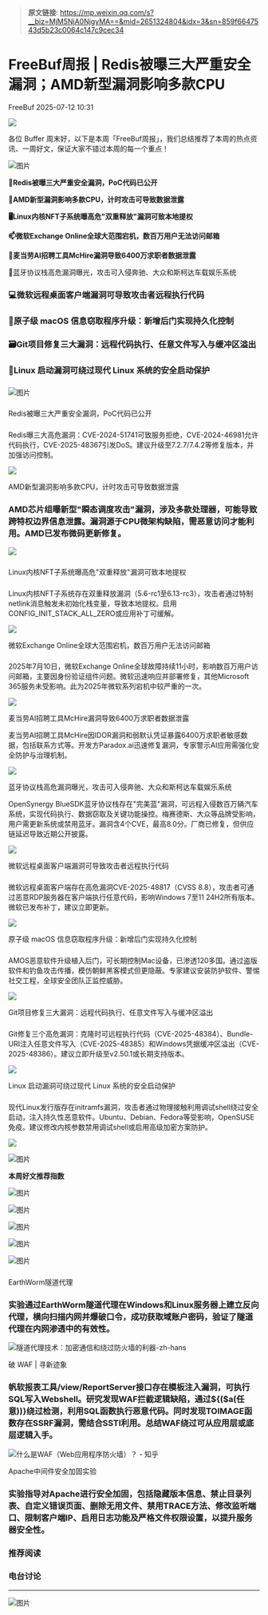 > **原文链接**: https://mp.weixin.qq.com/s?__biz=MjM5NjA0NjgyMA==&mid=2651324804&idx=3&sn=859f6647543d5b23c0064c147c9cec34

#  FreeBuf周报 | Redis被曝三大严重安全漏洞；AMD新型漏洞影响多款CPU  
 FreeBuf   2025-07-12 10:31  
  
![](https://mmbiz.qpic.cn/mmbiz_gif/qq5rfBadR38jUokdlWSNlAjmEsO1rzv3srXShFRuTKBGDwkj4gvYy34iajd6zQiaKl77Wsy9mjC0xBCRg0YgDIWg/640?wx_fmt=gif "")  
  
  
各位 Buffer 周末好，以下是本周「FreeBuf周报」，我们总结推荐了本周的热点资讯、一周好文，保证大家不错过本周的每一个重点！  
  
  
![图片](https://mmbiz.qpic.cn/mmbiz_jpg/qq5rfBadR3icJ1UiaObonmWJbuLyoLXdutZ6T0GL6AXwFA0IHVJ9Tl93JicaeTmN55VJBw0JKrJg4sQXdypbdzqibg/640?wx_fmt=other&from=appmsg&wxfrom=5&wx_lazy=1&wx_co=1&tp=webp "")  
  
  
**🛜Redis被曝三大严重安全漏洞，PoC代码已公开**  
  
**💽AMD新型漏洞影响多款CPU，计时攻击可导致数据泄露**  
  
**🖥️Linux内核NFT子系统曝高危"双重释放"漏洞可致本地提权**  
  
**📫微软Exchange Online全球大范围宕机，数百万用户无法访问邮箱**  
  
**🍔麦当劳AI招聘工具McHire漏洞导致6400万求职者数据泄露**  
  
🔗蓝牙协议栈高危漏洞曝光，攻击可入侵奔驰、大众和斯柯达车载娱乐系统  
### 💻微软远程桌面客户端漏洞可导致攻击者远程执行代码  
### 🍎原子级 macOS 信息窃取程序升级：新增后门实现持久化控制  
### 🗃️Git项目修复三大漏洞：远程代码执行、任意文件写入与缓冲区溢出  
### 🔐Linux 启动漏洞可绕过现代 Linux 系统的安全启动保护  
###   
  
![图片](https://mmbiz.qpic.cn/mmbiz_png/qq5rfBadR3icFibibPIGEfXsibI0C3or4BS5NY7KgXpwrAo5WHiaX2SOibeoicce3vxyZozGALjYSLtYPrDiceL0UV2D3A/640?wx_fmt=other&from=appmsg&wxfrom=5&wx_lazy=1&wx_co=1&tp=webp "")  
###   
  
  
Redis被曝三大严重安全漏洞，PoC代码已公开  
###   
  
Redis曝三大高危漏洞：CVE-2024-51741可致服务拒绝，CVE-2024-46981允许代码执行，CVE-2025-48367引发DoS。建议升级至7.2.7/7.4.2等修复版本，并加强访问控制。  
  
![](https://mmbiz.qpic.cn/mmbiz_png/qq5rfBadR3ibB6c57w7TYCsC97JxXoqaKibHlvJMlpI7RC9lNYuoIq6NGNxnibnb7r1t3yvyUU7ruTZKhJuExa6xg/640?wx_fmt=png&from=appmsg "")  
  
  
AMD新型漏洞影响多款CPU，计时攻击可导致数据泄露  
###   
###   
  
### AMD芯片组曝新型"瞬态调度攻击"漏洞，涉及多款处理器，可能导致跨特权边界信息泄露。漏洞源于CPU微架构缺陷，需恶意访问才能利用。AMD已发布微码更新修复。  
  
![](https://mmbiz.qpic.cn/mmbiz_jpg/qq5rfBadR3ibB6c57w7TYCsC97JxXoqaK6b28bIAeyGBSqplrpiaODPwCgUtxq9ob2richTZ2RkaMxUmWSFKqwrbQ/640?wx_fmt=jpeg&from=appmsg "")  
###   
  
  
Linux内核NFT子系统曝高危"双重释放"漏洞可致本地提权  
###   
###   
  
###   
  
Linux内核NFT子系统存在双重释放漏洞（5.6-rc1至6.13-rc3），攻击者通过特制netlink消息触发未初始化栈变量，导致本地提权。启用CONFIG_INIT_STACK_ALL_ZERO或应用补丁可缓解。  
  
![](https://mmbiz.qpic.cn/mmbiz_jpg/qq5rfBadR3ibB6c57w7TYCsC97JxXoqaKM8vEQx04zY5wdDF32x8atw2GAqKhCLsCSLW2JlmK6gEDBLmrbujbMQ/640?wx_fmt=jpeg&from=appmsg "")  
  
  
微软Exchange Online全球大范围宕机，数百万用户无法访问邮箱  
###   
###   
  
###   
  
2025年7月10日，微软Exchange Online全球故障持续11小时，影响数百万用户访问邮箱，主要因身份验证组件问题。微软迅速响应并部署修复，其他Microsoft 365服务未受影响。此为2025年微软系列宕机中较严重的一次。  
  
![](https://mmbiz.qpic.cn/mmbiz_jpg/qq5rfBadR3ibB6c57w7TYCsC97JxXoqaKtF0MNzP9bnyUvfYbG6wgk7PRILZvLKV0H9PoUVWYn2EZDPJiabkiaTPA/640?wx_fmt=jpeg&from=appmsg "")  
  
  
  
麦当劳AI招聘工具McHire漏洞导致6400万求职者数据泄露  
  
麦当劳AI招聘工具McHire因IDOR漏洞和弱默认凭证暴露6400万求职者敏感数据，包括联系方式等。开发方Paradox.ai迅速修复漏洞，专家警示AI应用需强化安全防护与治理机制。  
  
![](https://mmbiz.qpic.cn/mmbiz_jpg/qq5rfBadR3ibB6c57w7TYCsC97JxXoqaK05zDYB8nRxA63geeQcQKN22nwHy8tub1ITl4ws9o7h5XSxp2SAlFicw/640?wx_fmt=jpeg&from=appmsg "")  
  
  
蓝牙协议栈高危漏洞曝光，攻击可入侵奔驰、大众和斯柯达车载娱乐系统  
  
OpenSynergy BlueSDK蓝牙协议栈存在"完美蓝"漏洞，可远程入侵数百万辆汽车系统，实现代码执行、数据窃取及关键功能操控。梅赛德斯、大众等品牌受影响，用户需更新系统或禁用蓝牙。漏洞含4个CVE，最高8.0分。厂商已修复，但供应链延迟导致近期公开披露。  
  
![](https://mmbiz.qpic.cn/mmbiz_png/qq5rfBadR3ibB6c57w7TYCsC97JxXoqaKYGDs6SBb3fst1lptrboicvI37Bezia0xsCKgf5HjIp7Lu9D8GPL1icePw/640?wx_fmt=png&from=appmsg "")  
  
  
微软远程桌面客户端漏洞可导致攻击者远程执行代码  
###   
  
###   
  
###   
  
###   
  
微软远程桌面客户端存在高危漏洞CVE-2025-48817（CVSS 8.8），攻击者可通过恶意RDP服务器在客户端执行任意代码，影响Windows 7至11 24H2所有版本。微软已发布补丁，建议立即更新。  
  
![](https://mmbiz.qpic.cn/mmbiz_jpg/qq5rfBadR3ibB6c57w7TYCsC97JxXoqaKWjZj9icNaicibqN0Rd1WzUkygrPeFpI9YrDibbsZ7x3ammOqV9pwhmWLhg/640?wx_fmt=jpeg&from=appmsg "")  
  
  
原子级 macOS 信息窃取程序升级：新增后门实现持久化控制  
  
###   
  
###   
  
###   
  
###   
  
AMOS恶意软件升级植入后门，可长期控制Mac设备，已渗透120多国。通过盗版软件和钓鱼攻击传播，模仿朝鲜黑客模式但更隐蔽。专家建议安装防护软件、警惕社交工程，全球安全团队正监控威胁。  
  
![](https://mmbiz.qpic.cn/mmbiz_jpg/qq5rfBadR3ibB6c57w7TYCsC97JxXoqaKA3dJicf2vaoAvYemde6f55Sm37MNic1vAG6ib0tQYia29sYAic9u2tB5icjA/640?wx_fmt=jpeg&from=appmsg "")  
  
  
Git项目修复三大漏洞：远程代码执行、任意文件写入与缓冲区溢出  
  
###   
  
###   
###   
  
###   
  
###   
  
Git修复三个高危漏洞：克隆时可远程执行代码（CVE-2025-48384）、Bundle-URI注入任意文件写入（CVE-2025-48385）和Windows凭据缓冲区溢出（CVE-2025-48386）。建议立即升级至v2.50.1或长期支持版本。  
  
![](https://mmbiz.qpic.cn/mmbiz_jpg/qq5rfBadR3ibB6c57w7TYCsC97JxXoqaK5t0349FYxnLIjA457cC9aG7ibFLlZ2leKYBRkAHmTPHWTAIVrzhO5uQ/640?wx_fmt=other&from=appmsg "")  
  
  
  
Linux 启动漏洞可绕过现代 Linux 系统的安全启动保护  
  
###   
  
###   
###   
  
###   
  
###   
  
现代Linux发行版存在initramfs漏洞，攻击者通过物理接触利用调试shell绕过安全启动，注入持久性恶意软件。Ubuntu、Debian、Fedora等受影响，OpenSUSE免疫。建议修改内核参数禁用调试shell或启用高级加密方案防护。  
  
![](https://mmbiz.qpic.cn/mmbiz_jpg/qq5rfBadR3ibB6c57w7TYCsC97JxXoqaKSJIKEo4Kd0e4ic3KmgvRXStFffeMAruaCBvxUlTbZIsrA8ADeUVxkOQ/640?wx_fmt=jpeg&from=appmsg "")  
  
  
![图片](https://mmbiz.qpic.cn/mmbiz_png/qq5rfBadR3icFibibPIGEfXsibI0C3or4BS5Ce9OricKgAogLRlHYat9jaelbVESLOylPBnQQrU63TlHEs2zCbdNrKg/640?wx_fmt=other&from=appmsg&wxfrom=5&wx_lazy=1&wx_co=1&tp=webp "")  
  
**本周好文推荐指数**  
  
![图片](https://mmbiz.qpic.cn/mmbiz_png/qq5rfBadR3icFibibPIGEfXsibI0C3or4BS59ZQ6EsSUehyHWzxq6tIFG5b5TmautNPF3E0YDL2xav0dFmmibp2oT0w/640?wx_fmt=other&from=appmsg&wxfrom=5&wx_lazy=1&wx_co=1&tp=webp "")  
  
![图片](https://mmbiz.qpic.cn/mmbiz_png/qq5rfBadR3icFibibPIGEfXsibI0C3or4BS59ZQ6EsSUehyHWzxq6tIFG5b5TmautNPF3E0YDL2xav0dFmmibp2oT0w/640?wx_fmt=other&from=appmsg&wxfrom=5&wx_lazy=1&wx_co=1&tp=webp "")  
  
![图片](https://mmbiz.qpic.cn/mmbiz_png/qq5rfBadR3icFibibPIGEfXsibI0C3or4BS59ZQ6EsSUehyHWzxq6tIFG5b5TmautNPF3E0YDL2xav0dFmmibp2oT0w/640?wx_fmt=other&from=appmsg&wxfrom=5&wx_lazy=1&wx_co=1&tp=webp "")  
  
  
![图片](https://mmbiz.qpic.cn/mmbiz_png/qq5rfBadR3icFibibPIGEfXsibI0C3or4BS59ZQ6EsSUehyHWzxq6tIFG5b5TmautNPF3E0YDL2xav0dFmmibp2oT0w/640?wx_fmt=other&from=appmsg&wxfrom=5&wx_lazy=1&wx_co=1&tp=webp "")  
  
![图片](https://mmbiz.qpic.cn/mmbiz_png/qq5rfBadR3icFibibPIGEfXsibI0C3or4BS59ZQ6EsSUehyHWzxq6tIFG5b5TmautNPF3E0YDL2xav0dFmmibp2oT0w/640?wx_fmt=other&from=appmsg&wxfrom=5&wx_lazy=1&wx_co=1&tp=webp "")  
  
###   
  
  
EarthWorm隧道代理  
###   
###   
  
### 实验通过EarthWorm隧道代理在Windows和Linux服务器上建立反向代理，横向扫描内网并爆破口令，成功获取域账户密码，验证了隧道代理在内网渗透中的有效性。  
  
![隧道代理技术：加密通信和绕过防火墙的利器-zh-hans](https://mmbiz.qpic.cn/mmbiz_png/qq5rfBadR3ibB6c57w7TYCsC97JxXoqaKNavaicNW1MFibXMqup92kLrPDXWeVLnnVnfVcibQtY9y3iaeF0rfX5aqQg/640?wx_fmt=png&from=appmsg "")  
  
  
破 WAF | 寻新迹象  
###   
###   
  
### 帆软报表工具/view/ReportServer接口存在模板注入漏洞，可执行SQL写入Webshell。研究发现WAF拦截逻辑缺陷，通过${($a(任意))}绕过检测，利用SQL函数执行恶意代码。同时发现TOIMAGE函数存在SSRF漏洞，需结合SSTI利用。总结WAF绕过可从应用层或底层逻辑入手。  
  
![什么是WAF（Web应用程序防火墙）？ - 知乎](https://mmbiz.qpic.cn/mmbiz_jpg/qq5rfBadR3ibB6c57w7TYCsC97JxXoqaKvsCuYHCzv3fp7icvibEb65ibrjia99ciaicEYWGb9CCBepxV8wibt4zDwIIzw/640?wx_fmt=jpeg&from=appmsg "")  
  
  
Apache中间件安全加固实验  
###   
###   
  
###   
  
### 实验指导对Apache进行安全加固，包括隐藏版本信息、禁止目录列表、自定义错误页面、删除无用文件、禁用TRACE方法、修改监听端口、限制客户端IP、启用日志功能及严格文件权限设置，以提升服务器安全性。  
###   
###   
  
  
###   
###   
###   
### 推荐阅读  
  
[](https://mp.weixin.qq.com/s?__biz=MjM5NjA0NjgyMA==&mid=2651324737&idx=1&sn=8f0843cf1d51ac50bd1eae4a5f0e4c87&scene=21#wechat_redirect)  
  
### 电台讨论  
  
****  
  
![图片](https://mmbiz.qpic.cn/mmbiz_gif/qq5rfBadR3icF8RMnJbsqatMibR6OicVrUDaz0fyxNtBDpPlLfibJZILzHQcwaKkb4ia57xAShIJfQ54HjOG1oPXBew/640?wx_fmt=gif&wxfrom=5&wx_lazy=1&tp=webp "")  
  
